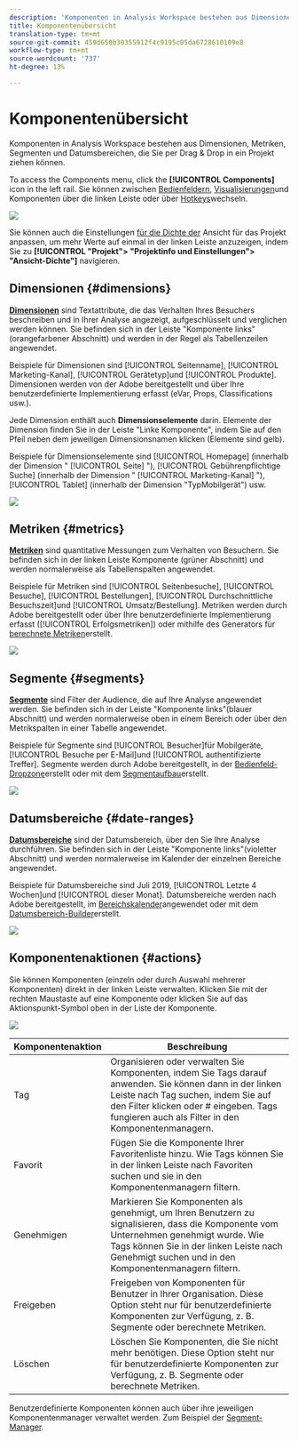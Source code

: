 ```yaml
---
description: 'Komponenten in Analysis Workspace bestehen aus Dimensionen, Metriken, Segmenten und Datumsbereichen, die Sie per Drag & Drop in ein Projekt ziehen können. '
title: Komponentenübersicht
translation-type: tm+mt
source-git-commit: 459d650b30355912f4c9195c05da6728610109e8
workflow-type: tm+mt
source-wordcount: '737'
ht-degree: 13%

---
```



# Komponentenübersicht

Komponenten in Analysis Workspace bestehen aus Dimensionen, Metriken, Segmenten und Datumsbereichen, die Sie per Drag &amp; Drop in ein Projekt ziehen können.

To access the Components menu, click the **[!UICONTROL Components]** icon in the left rail. Sie können zwischen [Bedienfeldern](https://docs.adobe.com/content/help/en/analytics/analyze/analysis-workspace/panels/panels.html), [Visualisierungen](https://docs.adobe.com/content/help/de-DE/analytics/analyze/analysis-workspace/visualizations/freeform-analysis-visualizations.html)und Komponenten über die linken Leiste oder über [Hotkeys](/help/analyze/analysis-workspace/build-workspace-project/fa-shortcut-keys.md)wechseln.

![](assets/component-overview.png)

Sie können auch die Einstellungen [für die Dichte der](https://docs.adobe.com/content/help/de-DE/analytics/analyze/analysis-workspace/build-workspace-project/view-density.html) Ansicht für das Projekt anpassen, um mehr Werte auf einmal in der linken Leiste anzuzeigen, indem Sie zu **[!UICONTROL &quot;Projekt&quot;> &quot;Projektinfo und Einstellungen&quot;> &quot;Ansicht-Dichte&quot;]** navigieren.

## Dimensionen {#dimensions}

[**Dimensionen**](https://docs.adobe.com/content/help/en/analytics/components/dimensions/overview.html) sind Textattribute, die das Verhalten Ihres Besuchers beschreiben und in Ihrer Analyse angezeigt, aufgeschlüsselt und verglichen werden können. Sie befinden sich in der Leiste &quot;Komponente links&quot;(orangefarbener Abschnitt) und werden in der Regel als Tabellenzeilen angewendet.

Beispiele für Dimensionen sind [!UICONTROL Seitenname], [!UICONTROL Marketing-Kanal], [!UICONTROL Gerätetyp]und [!UICONTROL Produkte]. Dimensionen werden von der Adobe bereitgestellt und über Ihre benutzerdefinierte Implementierung erfasst (eVar, Props, Classifications usw.).

Jede Dimension enthält auch **Dimensionselemente** darin. Elemente der Dimension finden Sie in der Leiste &quot;Linke Komponente&quot;, indem Sie auf den Pfeil neben dem jeweiligen Dimensionsnamen klicken (Elemente sind gelb).

Beispiele für Dimensionselemente sind [!UICONTROL Homepage] (innerhalb der Dimension &quot; [!UICONTROL Seite] &quot;), [!UICONTROL Gebührenpflichtige Suche] (innerhalb der Dimension &quot; [!UICONTROL Marketing-Kanal] &quot;), [!UICONTROL Tablet]  (innerhalb der Dimension &quot;TypMobilgerät&quot;) usw.

![](assets/dimensions.png)

## Metriken {#metrics}

[**Metriken**](https://docs.adobe.com/content/help/en/analytics/components/metrics/overview.html) sind quantitative Messungen zum Verhalten von Besuchern. Sie befinden sich in der linken Leiste Komponente (grüner Abschnitt) und werden normalerweise als Tabellenspalten angewendet.

Beispiele für Metriken sind [!UICONTROL Seitenbesuche], [!UICONTROL Besuche], [!UICONTROL Bestellungen], [!UICONTROL Durchschnittliche Besuchszeit]und [!UICONTROL Umsatz/Bestellung]. Metriken werden durch Adobe bereitgestellt oder über Ihre benutzerdefinierte Implementierung erfasst ([!UICONTROL Erfolgsmetriken]) oder mithilfe des Generators für [berechnete Metriken](https://docs.adobe.com/content/help/de-DE/analytics/components/calculated-metrics/calcmetric-workflow/cm-build-metrics.html)erstellt.

![](assets/metrics.png)

## Segmente {#segments}

[**Segmente**](https://docs.adobe.com/content/help/de-DE/analytics/analyze/analysis-workspace/components/t-freeform-project-segment.html) sind Filter der Audience, die auf Ihre Analyse angewendet werden. Sie befinden sich in der Leiste &quot;Komponente links&quot;(blauer Abschnitt) und werden normalerweise oben in einem Bereich oder über den Metrikspalten in einer Tabelle angewendet.

Beispiele für Segmente sind [!UICONTROL Besucher]für Mobilgeräte, [!UICONTROL Besuche per E-Mail]und [!UICONTROL authentifizierte Treffer]. Segmente werden durch Adobe bereitgestellt, in der [Bedienfeld-Dropzone](https://docs.adobe.com/content/help/en/analytics/analyze/analysis-workspace/panels/panels.html)erstellt oder mit dem [Segmentaufbau](https://docs.adobe.com/content/help/de-DE/analytics/components/segmentation/segmentation-workflow/seg-build.html)erstellt.

![](assets/segments.png)

## Datumsbereiche {#date-ranges}

[**Datumsbereiche**](https://docs.adobe.com/content/help/de-DE/analytics/analyze/analysis-workspace/components/calendar-date-ranges/calendar.html) sind der Datumsbereich, über den Sie Ihre Analyse durchführen. Sie befinden sich in der Leiste &quot;Komponente links&quot;(violetter Abschnitt) und werden normalerweise im Kalender der einzelnen Bereiche angewendet.

Beispiele für Datumsbereiche sind Juli 2019, [!UICONTROL Letzte 4 Wochen]und [!UICONTROL dieser Monat]. Datumsbereiche werden nach Adobe bereitgestellt, im [Bereichskalender](https://docs.adobe.com/content/help/en/analytics/analyze/analysis-workspace/panels/panels.html)angewendet oder mit dem [Datumsbereich-Builder](https://docs.adobe.com/content/help/en/analytics/analyze/analysis-workspace/components/calendar-date-ranges/custom-date-ranges.html)erstellt.

![](assets/date-ranges.png)

## Komponentenaktionen {#actions}

Sie können Komponenten (einzeln oder durch Auswahl mehrerer Komponenten) direkt in der linken Leiste verwalten. Klicken Sie mit der rechten Maustaste auf eine Komponente oder klicken Sie auf das Aktionspunkt-Symbol oben in der Liste der Komponente.

![](assets/component-actions.png)

| Komponentenaktion | Beschreibung |
|--- |--- |
| Tag | Organisieren oder verwalten Sie Komponenten, indem Sie Tags darauf anwenden. Sie können dann in der linken Leiste nach Tag suchen, indem Sie auf den Filter klicken oder # eingeben. Tags fungieren auch als Filter in den Komponentenmanagern. |
| Favorit | Fügen Sie die Komponente Ihrer Favoritenliste hinzu. Wie Tags können Sie in der linken Leiste nach Favoriten suchen und sie in den Komponentenmanagern filtern. |
| Genehmigen | Markieren Sie Komponenten als genehmigt, um Ihren Benutzern zu signalisieren, dass die Komponente vom Unternehmen genehmigt wurde. Wie Tags können Sie in der linken Leiste nach Genehmigt suchen und in den Komponentenmanagern filtern. |
| Freigeben | Freigeben von Komponenten für Benutzer in Ihrer Organisation. Diese Option steht nur für benutzerdefinierte Komponenten zur Verfügung, z. B. Segmente oder berechnete Metriken. |
| Löschen | Löschen Sie Komponenten, die Sie nicht mehr benötigen. Diese Option steht nur für benutzerdefinierte Komponenten zur Verfügung, z. B. Segmente oder berechnete Metriken. |

Benutzerdefinierte Komponenten können auch über ihre jeweiligen Komponentenmanager verwaltet werden. Zum Beispiel der [Segment-Manager](/help/components/segmentation/segmentation-workflow/seg-manage.md).
